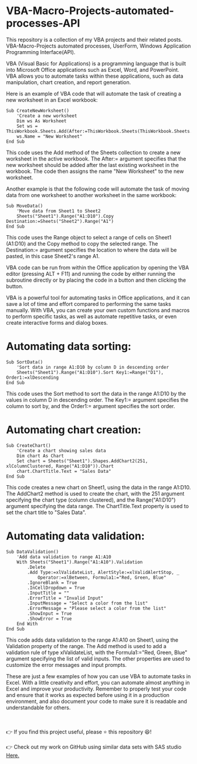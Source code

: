 # VBA-Macro-Projects-automated-processes-API
This repository is a collection of my VBA projects and their related posts. VBA-Macro-Projects automated processes, UserForm, Windows Application Programming Interface(API).


VBA (Visual Basic for Applications) is a programming language that is built into Microsoft Office applications such as Excel, Word, and PowerPoint. VBA allows you to automate tasks within these applications, such as data manipulation, chart creation, and report generation.

Here is an example of VBA code that will automate the task of creating a new worksheet in an Excel workbook:

```
Sub CreateNewWorksheet()
    'Create a new worksheet
    Dim ws As Worksheet
    Set ws = ThisWorkbook.Sheets.Add(After:=ThisWorkbook.Sheets(ThisWorkbook.Sheets.Count))
    ws.Name = "New Worksheet"
End Sub
```

This code uses the Add method of the Sheets collection to create a new worksheet in the active workbook. The After:= argument specifies that the new worksheet should be added after the last existing worksheet in the workbook. The code then assigns the name "New Worksheet" to the new worksheet.

Another example is that the following code will automate the task of moving data from one worksheet to another worksheet in the same workbook:


```
Sub MoveData()
    'Move data from Sheet1 to Sheet2
    Sheets("Sheet1").Range("A1:D10").Copy Destination:=Sheets("Sheet2").Range("A1")
End Sub
```

This code uses the Range object to select a range of cells on Sheet1 (A1:D10) and the Copy method to copy the selected range. The Destination:= argument specifies the location to where the data will be pasted, in this case Sheet2's range A1.

VBA code can be run from within the Office application by opening the VBA editor (pressing ALT + F11) and running the code by either running the subroutine directly or by placing the code in a button and then clicking the button.

VBA is a powerful tool for automating tasks in Office applications, and it can save a lot of time and effort compared to performing the same tasks manually. With VBA, you can create your own custom functions and macros to perform specific tasks, as well as automate repetitive tasks, or even create interactive forms and dialog boxes.

# Automating data sorting:

```
Sub SortData()
    'Sort data in range A1:D10 by column D in descending order
    Sheets("Sheet1").Range("A1:D10").Sort Key1:=Range("D1"), Order1:=xlDescending
End Sub
```

This code uses the Sort method to sort the data in the range A1:D10 by the values in column D in descending order. The Key1:= argument specifies the column to sort by, and the Order1:= argument specifies the sort order.

# Automating chart creation:

```
Sub CreateChart()
    'Create a chart showing sales data
    Dim chart As Chart
    Set chart = Sheets("Sheet1").Shapes.AddChart2(251, xlColumnClustered, Range("A1:D10")).Chart
    chart.ChartTitle.Text = "Sales Data"
End Sub
```


This code creates a new chart on Sheet1, using the data in the range A1:D10. The AddChart2 method is used to create the chart, with the 251 argument specifying the chart type (column clustered), and the Range("A1:D10") argument specifying the data range. The ChartTitle.Text property is used to set the chart title to "Sales Data".

# Automating data validation:

```
Sub DataValidation()
    'Add data validation to range A1:A10
    With Sheets("Sheet1").Range("A1:A10").Validation
        .Delete
        .Add Type:=xlValidateList, AlertStyle:=xlValidAlertStop, _
            Operator:=xlBetween, Formula1:="Red, Green, Blue"
        .IgnoreBlank = True
        .InCellDropdown = True
        .InputTitle = ""
        .ErrorTitle = "Invalid Input"
        .InputMessage = "Select a color from the list"
        .ErrorMessage = "Please select a color from the list"
        .ShowInput = True
        .ShowError = True
    End With
End Sub
```
This code adds data validation to the range A1:A10 on Sheet1, using the Validation property of the range. The Add method is used to add a validation rule of type xlValidateList, with the Formula1:="Red, Green, Blue" argument specifying the list of valid inputs. The other properties are used to customize the error messages and input prompts.

These are just a few examples of how you can use VBA to automate tasks in Excel. With a little creativity and effort, you can automate almost anything in Excel and improve your productivity. Remember to properly test your code and ensure that it works as expected before using it in a production environment, and also document your code to make sure it is readable and understandable for others.


</br></br>
👉 If you find this project useful, please ⭐ this repository 😆!</br></br>
👉 Check out my work on GitHub using similar data sets with SAS studio <a href="https://github.com/sinoyon?tab=repositories">Here. </a>

